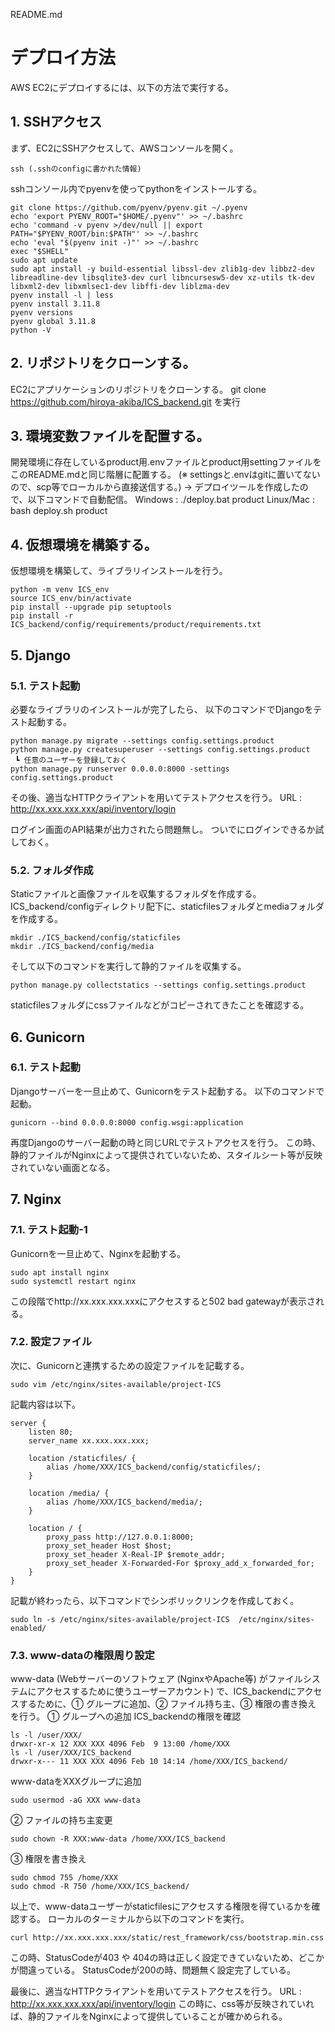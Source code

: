 README.md
# デプロイ方法
AWS EC2にデプロイするには、以下の方法で実行する。
## 1. SSHアクセス
まず、EC2にSSHアクセスして、AWSコンソールを開く。
```
ssh (.sshのconfigに書かれた情報)
```

sshコンソール内でpyenvを使ってpythonをインストールする。
```
git clone https://github.com/pyenv/pyenv.git ~/.pyenv
echo 'export PYENV_ROOT="$HOME/.pyenv"' >> ~/.bashrc
echo 'command -v pyenv >/dev/null || export PATH="$PYENV_ROOT/bin:$PATH"' >> ~/.bashrc
echo 'eval "$(pyenv init -)"' >> ~/.bashrc
exec "$SHELL"
sudo apt update
sudo apt install -y build-essential libssl-dev zlib1g-dev libbz2-dev libreadline-dev libsqlite3-dev curl libncursesw5-dev xz-utils tk-dev libxml2-dev libxmlsec1-dev libffi-dev liblzma-dev
pyenv install -l | less
pyenv install 3.11.8
pyenv versions
pyenv global 3.11.8
python -V
```

## 2. リポジトリをクローンする。
EC2にアプリケーションのリポジトリをクローンする。
git clone https://github.com/hiroya-akiba/ICS_backend.git
を実行

## 3. 環境変数ファイルを配置する。
開発環境に存在しているproduct用.envファイルとproduct用settingファイルを
このREADME.mdと同じ階層に配置する。
(※ settingsと.envはgitに置いてないので、scp等でローカルから直接送信する。)
→ デプロイツールを作成したので、以下コマンドで自動配信。
Windows : ./deploy.bat product
Linux/Mac : bash deploy.sh product

## 4. 仮想環境を構築する。
仮想環境を構築して、ライブラリインストールを行う。
```
python -m venv ICS_env
source ICS_env/bin/activate
pip install --upgrade pip setuptools
pip install -r ICS_backend/config/requirements/product/requirements.txt
```

## 5. Django
### 5.1. テスト起動
必要なライブラリのインストールが完了したら、
以下のコマンドでDjangoをテスト起動する。
```
python manage.py migrate --settings config.settings.product
python manage.py createsuperuser --settings config.settings.product
 ┗ 任意のユーザーを登録しておく
python manage.py runserver 0.0.0.0:8000 -settings config.settings.product
```
その後、適当なHTTPクライアントを用いてテストアクセスを行う。
URL : http://xx.xxx.xxx.xxx/api/inventory/login

ログイン画面のAPI結果が出力されたら問題無し。
ついでにログインできるか試しておく。

### 5.2. フォルダ作成
Staticファイルと画像ファイルを収集するフォルダを作成する。
ICS_backend/configディレクトリ配下に、staticfilesフォルダとmediaフォルダを作成する。
```
mkdir ./ICS_backend/config/staticfiles
mkdir ./ICS_backend/config/media
```
そして以下のコマンドを実行して静的ファイルを収集する。
```
python manage.py collectstatics --settings config.settings.product
```
staticfilesフォルダにcssファイルなどがコピーされてきたことを確認する。

## 6. Gunicorn
### 6.1. テスト起動
Djangoサーバーを一旦止めて、Gunicornをテスト起動する。
以下のコマンドで起動。
```
gunicorn --bind 0.0.0.0:8000 config.wsgi:application
```
再度Djangoのサーバー起動の時と同じURLでテストアクセスを行う。
この時、静的ファイルがNginxによって提供されていないため、スタイルシート等が反映されていない画面となる。

## 7. Nginx
### 7.1. テスト起動-1
Gunicornを一旦止めて、Nginxを起動する。
```
sudo apt install nginx
sudo systemctl restart nginx
```
この段階でhttp://xx.xxx.xxx.xxxにアクセスすると502 bad gatewayが表示される。

### 7.2. 設定ファイル
次に、Gunicornと連携するための設定ファイルを記載する。
```
sudo vim /etc/nginx/sites-available/project-ICS 
```
記載内容は以下。
```
server {
    listen 80;
    server_name xx.xxx.xxx.xxx;
 
    location /staticfiles/ {
        alias /home/XXX/ICS_backend/config/staticfiles/;
    }

    location /media/ {
        alias /home/XXX/ICS_backend/media/;
    }

    location / {
        proxy_pass http://127.0.0.1:8000;
        proxy_set_header Host $host;
        proxy_set_header X-Real-IP $remote_addr;
        proxy_set_header X-Forwarded-For $proxy_add_x_forwarded_for;
    }
}
```
記載が終わったら、以下コマンドでシンボリックリンクを作成しておく。
```
sudo ln -s /etc/nginx/sites-available/project-ICS  /etc/nginx/sites-enabled/
```
### 7.3. www-dataの権限周り設定
www-data (Webサーバーのソフトウェア (NginxやApache等) がファイルシステムにアクセスするために使うユーザーアカウント) で、ICS_backendにアクセスするために、① グループに追加、② ファイル持ち主、③ 権限の書き換え を行う。
① グループへの追加
ICS_backendの権限を確認
```
ls -l /user/XXX/
drwxr-xr-x 12 XXX XXX 4096 Feb  9 13:00 /home/XXX
ls -l /user/XXX/ICS_backend
drwxr-x--- 11 XXX XXX 4096 Feb 10 14:14 /home/XXX/ICS_backend/
```
www-dataをXXXグループに追加
```
sudo usermod -aG XXX www-data
```
② ファイルの持ち主変更
```
sudo chown -R XXX:www-data /home/XXX/ICS_backend
```

③ 権限を書き換え
```
sudo chmod 755 /home/XXX
sudo chmod -R 750 /home/XXX/ICS_backend/
```

以上で、www-dataユーザーがstaticfilesにアクセスする権限を得ているかを確認する。
ローカルのターミナルから以下のコマンドを実行。
```
curl http://xx.xxx.xxx.xxx/static/rest_framework/css/bootstrap.min.css
```
この時、StatusCodeが403 や 404の時は正しく設定できていないため、どこかが間違っている。
StatusCodeが200の時、問題無く設定完了している。

最後に、適当なHTTPクライアントを用いてテストアクセスを行う。
URL : http://xx.xxx.xxx.xxx/api/inventory/login
この時に、css等が反映されていれば、静的ファイルをNginxによって提供していることが確かめられる。

